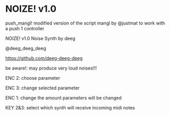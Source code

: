 # NOIZE! v1.0

push_mangl!
modified version of the script mangl
by @justmat
to work with a push 1 controller

NOIZE! v1.0
Noise Synth
by deeg

@deeg_deeg_deeg

https://github.com/deeg-deeg-deeg

be aware!: may produce very
loud noises!!!

ENC 2: choose parameter

ENC 3: change selected parameter

ENC 1: change the amount parameters will be changed

KEY 2&3: select which synth will receive incoming midi notes
